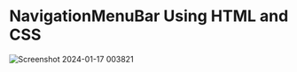 #    **NavigationMenuBar Using HTML and CSS**
![Screenshot 2024-01-17 003821](https://github.com/adityasinghz/NavigationBar/assets/69703250/7d4ced5d-e2d3-4833-9a83-a0c8b7127ba7)
